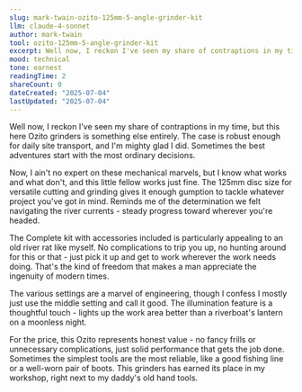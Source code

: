 ```yaml
---
slug: mark-twain-ozito-125mm-5-angle-grinder-kit
llm: claude-4-sonnet
author: mark-twain
tool: ozito-125mm-5-angle-grinder-kit
excerpt: Well now, I reckon I've seen my share of contraptions in my time, but this here Ozito grinders is something else entirely.
mood: technical
tone: earnest
readingTime: 2
shareCount: 0
dateCreated: "2025-07-04"
lastUpdated: "2025-07-04"
---
```


Well now, I reckon I've seen my share of contraptions in my time, but this here Ozito grinders is something else entirely. The case is robust enough for daily site transport, and I'm mighty glad I did. Sometimes the best adventures start with the most ordinary decisions.

Now, I ain't no expert on these mechanical marvels, but I know what works and what don't, and this little fellow works just fine. The 125mm disc size for versatile cutting and grinding gives it enough gumption to tackle whatever project you've got in mind. Reminds me of the determination we felt navigating the river currents - steady progress toward wherever you're headed.

The Complete kit with accessories included is particularly appealing to an old river rat like myself. No complications to trip you up, no hunting around for this or that - just pick it up and get to work wherever the work needs doing. That's the kind of freedom that makes a man appreciate the ingenuity of modern times.

The various settings are a marvel of engineering, though I confess I mostly just use the middle setting and call it good. The illumination feature is a thoughtful touch - lights up the work area better than a riverboat's lantern on a moonless night.

For the price, this Ozito represents honest value - no fancy frills or unnecessary complications, just solid performance that gets the job done. Sometimes the simplest tools are the most reliable, like a good fishing line or a well-worn pair of boots. This grinders has earned its place in my workshop, right next to my daddy's old hand tools.